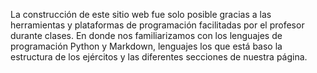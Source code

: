 La construcción de este sitio web fue solo posible gracias a las herramientas y plataformas de programación facilitadas por el profesor durante clases. En donde nos familiarizamos con los lenguajes de programación Python y Markdown, lenguajes los que está baso la estructura de los ejércitos y las diferentes secciones de nuestra página. 
